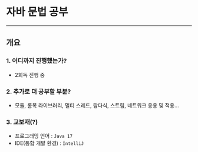 # 자바 문법 공부

---
## 개요
### 1. 어디까지 진행했는가?
- 2회독 진행 중
### 2. 추가로 더 공부할 부분?
- 모듈, 롬복 라이브러리, 멀티 스레드, 람다식, 스트림, 네트워크 응용 및 적용...
### 3. 교보재(?)
- 프로그래밍 언어 : `Java 17`
- IDE(통합 개발 환경) : `IntelliJ`

